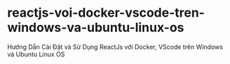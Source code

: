 # reactjs-voi-docker-vscode-tren-windows-va-ubuntu-linux-os
Hướng Dẫn Cài Đặt và Sử Dụng ReactJs với Docker, VScode trên Windows và Ubuntu Linux OS
